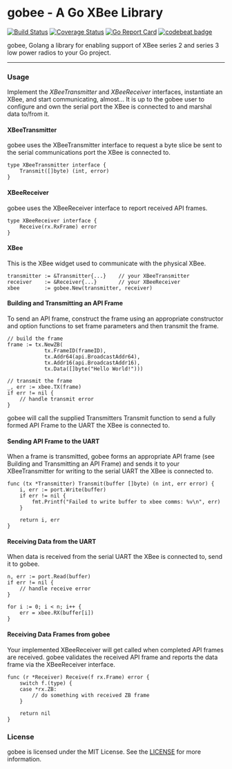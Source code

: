 # gobee - A Go XBee Library

[![Build Status](https://travis-ci.org/pauleyj/gobee.svg?branch=master)](https://travis-ci.org/pauleyj/gobee)
[![Coverage Status](https://coveralls.io/repos/github/pauleyj/gobee/badge.svg)](https://coveralls.io/github/pauleyj/gobee)
[![Go Report Card](https://goreportcard.com/badge/github.com/pauleyj/gobee)](https://goreportcard.com/report/github.com/pauleyj/gobee)
[![codebeat badge](https://codebeat.co/badges/75f31b30-5397-4626-9118-9b599e088f44)](https://codebeat.co/projects/github-com-pauleyj-gobee)

gobee, Golang a library for enabling support of XBee series 2 and series 3 low power radios to your Go project.

---

### Usage

Implement the _XBeeTransmitter_ and _XBeeReceiver_ interfaces, instantiate an XBee, and start communicating, almost... It is up to the gobee user to configure and own the serial port the XBee is connected to and marshal data to/from it.

#### XBeeTransmitter

gobee uses the XBeeTransmitter interface to request a byte slice be sent to the serial communications port the XBee is connected to.

```golang
type XBeeTransmitter interface {
	Transmit([]byte) (int, error)
}
```

#### XBeeReceiver

gobee uses the XBeeReceiver interface to report received API frames.

```golang
type XBeeReceiver interface {
	Receive(rx.RxFrame) error
}
```

#### XBee

This is the XBee widget used to communicate with the physical XBee.

```golang
transmitter := &Transmitter{...}	// your XBeeTransmitter
receiver    := &Receiver{...}		// your XBeeReceiver
xbee        := gobee.New(transmitter, receiver)
```

#### Building and Transmitting an API Frame

To send an API frame, construct the frame using an appropriate constructor and option functions to set frame parameters and then transmit the frame.


```golang
// build the frame
frame := tx.NewZB(
			tx.FrameID(frameID),
			tx.Addr64(api.BroadcastAddr64),
			tx.Addr16(api.BroadcastAddr16),
			tx.Data([]byte("Hello World!")))
			
// transmit the frame
_, err := xbee.TX(frame)
if err != nil {
	// handle transmit error
}
```

gobee will call the supplied Transmitters Transmit function to send a fully formed API Frame to the UART the XBee is connected to.


#### Sending API Frame to the UART

When a frame is transmitted, gobee forms an appropriate API frame (see Building and Transmitting an API Frame) and sends it to your XBeeTransmitter for writing to the serial UART the XBee is connected to.

```golang
func (tx *Transmitter) Transmit(buffer []byte) (n int, err error) {
	i, err := port.Write(buffer)
	if err != nil {
		fmt.Printf("Failed to write buffer to xbee comms: %v\n", err)
	}

	return i, err
}
```

#### Receiving Data from the UART

When data is received from the serial UART the XBee is connected to, send it to gobee.

```golang
n, err := port.Read(buffer)
if err != nil {
	// handle receive error
}

for i := 0; i < n; i++ {
	err = xbee.RX(buffer[i])
}
```

#### Receiving Data Frames from gobee

Your implemented XBeeReceiver will get called when completed API frames are received.  gobee validates the received API frame and reports the data frame via the XBeeReceiver interface.

```golang
func (r *Receiver) Receive(f rx.Frame) error {
	switch f.(type) {
	case *rx.ZB:
		// do something with received ZB frame
	}

	return nil
}
```

### License

gobee is licensed under the MIT License.  See the [LICENSE](https://github.com/pauleyj/gobee/blob/master/LICENSE) for more information.